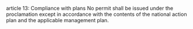 article 13: Compliance with plans
No permit shall be issued under the proclamation except in accordance with the contents of the national action plan and the applicable management plan.
<ul>
</ul>